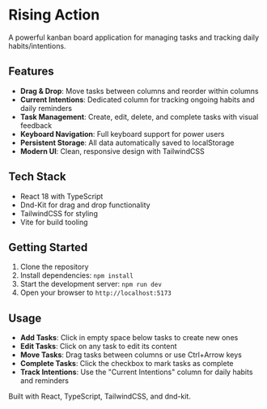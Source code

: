 # Rising Action

A powerful kanban board application for managing tasks and tracking daily habits/intentions.

## Features

- **Drag & Drop**: Move tasks between columns and reorder within columns
- **Current Intentions**: Dedicated column for tracking ongoing habits and daily reminders
- **Task Management**: Create, edit, delete, and complete tasks with visual feedback
- **Keyboard Navigation**: Full keyboard support for power users
- **Persistent Storage**: All data automatically saved to localStorage
- **Modern UI**: Clean, responsive design with TailwindCSS

## Tech Stack

- React 18 with TypeScript
- Dnd-Kit for drag and drop functionality
- TailwindCSS for styling
- Vite for build tooling

## Getting Started

1. Clone the repository
2. Install dependencies: `npm install`
3. Start the development server: `npm run dev`
4. Open your browser to `http://localhost:5173`

## Usage

- **Add Tasks**: Click in empty space below tasks to create new ones
- **Edit Tasks**: Click on any task to edit its content
- **Move Tasks**: Drag tasks between columns or use Ctrl+Arrow keys
- **Complete Tasks**: Click the checkbox to mark tasks as complete
- **Track Intentions**: Use the "Current Intentions" column for daily habits and reminders

Built with React, TypeScript, TailwindCSS, and dnd-kit.